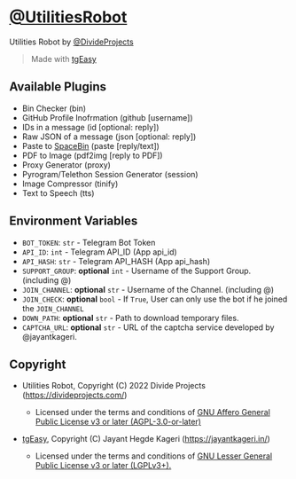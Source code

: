 # [@UtilitiesRobot](https://www.telegram.me/UtilitiesRobot)

Utilities Robot by [@DivideProjects](https://telegram.me/DivideProjects)
> Made with [tgEasy](https://github.com/jayantkageri/tgEasy)

## Available Plugins

* Bin Checker (bin)
* GitHub Profile Inofrmation (github [username])
* IDs in a message (id [optional: reply])
* Raw JSON of a message (json [optional: reply])
* Paste to [SpaceBin](https://spacebin.in/) (paste [reply/text])
* PDF to Image (pdf2img [reply to PDF])
* Proxy Generator (proxy)
* Pyrogram/Telethon Session Generator (session)
* Image Compressor (tinify)
* Text to Speech (tts)

## Environment Variables

* `BOT_TOKEN`: `str` - Telegram Bot Token
* `API_ID`: `int` - Telegram API_ID (App api_id)
* `API_HASH`: `str` - Telegram API_HASH (App api_hash)
* `SUPPORT_GROUP`: **optional** `int` - Username of the Support Group. (including @)
* `JOIN_CHANNEL`: **optional** `str` - Username of the Channel. (including @)
* `JOIN_CHECK`: **optional** `bool` - If `True`, User can only use the bot if he joined the `JOIN_CHANNEL`
* `DOWN_PATH`: **optional** `str` - Path to download temporary files.
* `CAPTCHA_URL`: **optional** `str` - URL of the captcha service developed by @jayantkageri.

## Copyright

* Utilities Robot, Copyright (C) 2022 Divide Projects (<https://divideprojects.com/>)

  * Licensed under the terms and conditions of [GNU Affero General Public License v3 or later (AGPL-3.0-or-later)](https://www.gnu.org/licenses/agpl-3.0.en.html)

* [tgEasy](https://github.com/jayantkageri/tgEasy), Copyright (C) Jayant Hegde Kageri (<https://jayantkageri.in/>)

  * Licensed under the terms and conditions of [GNU Lesser General Public License v3 or later (LGPLv3+).](https://www.gnu.org/licenses/lgpl-3.0.en.html)
